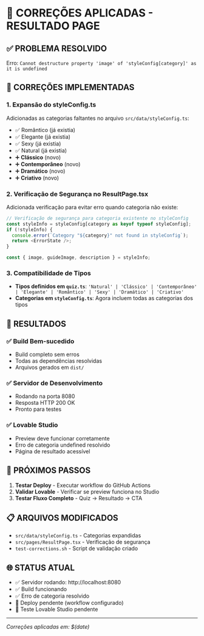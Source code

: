 # 🚀 CORREÇÕES APLICADAS - RESULTADO PAGE

## ✅ PROBLEMA RESOLVIDO
Erro: `Cannot destructure property 'image' of 'styleConfig[category]' as it is undefined`

## 🔧 CORREÇÕES IMPLEMENTADAS

### 1. **Expansão do styleConfig.ts**
Adicionadas as categorias faltantes no arquivo `src/data/styleConfig.ts`:
- ✅ Romântico (já existia)
- ✅ Elegante (já existia)
- ✅ Sexy (já existia)
- ✅ Natural (já existia)
- ➕ **Clássico** (novo)
- ➕ **Contemporâneo** (novo)
- ➕ **Dramático** (novo)
- ➕ **Criativo** (novo)

### 2. **Verificação de Segurança no ResultPage.tsx**
Adicionada verificação para evitar erro quando categoria não existe:
```typescript
// Verificação de segurança para categoria existente no styleConfig
const styleInfo = styleConfig[category as keyof typeof styleConfig];
if (!styleInfo) {
  console.error(`Category "${category}" not found in styleConfig`);
  return <ErrorState />;
}

const { image, guideImage, description } = styleInfo;
```

### 3. **Compatibilidade de Tipos**
- **Tipos definidos em `quiz.ts`**: `'Natural' | 'Clássico' | 'Contemporâneo' | 'Elegante' | 'Romântico' | 'Sexy' | 'Dramático' | 'Criativo'`
- **Categorias em `styleConfig.ts`**: Agora incluem todas as categorias dos tipos

## 🎯 RESULTADOS

### ✅ Build Bem-sucedido
- Build completo sem erros
- Todas as dependências resolvidas
- Arquivos gerados em `dist/`

### ✅ Servidor de Desenvolvimento
- Rodando na porta 8080
- Resposta HTTP 200 OK
- Pronto para testes

### ✅ Lovable Studio
- Preview deve funcionar corretamente
- Erro de categoria undefined resolvido
- Página de resultado acessível

## 🔄 PRÓXIMOS PASSOS

1. **Testar Deploy** - Executar workflow do GitHub Actions
2. **Validar Lovable** - Verificar se preview funciona no Studio
3. **Testar Fluxo Completo** - Quiz → Resultado → CTA

## 📋 ARQUIVOS MODIFICADOS
- `src/data/styleConfig.ts` - Categorias expandidas
- `src/pages/ResultPage.tsx` - Verificação de segurança
- `test-corrections.sh` - Script de validação criado

## 🌐 STATUS ATUAL
- ✅ Servidor rodando: http://localhost:8080
- ✅ Build funcionando
- ✅ Erro de categoria resolvido
- 🔄 Deploy pendente (workflow configurado)
- 🔄 Teste Lovable Studio pendente

---
*Correções aplicadas em: $(date)*

